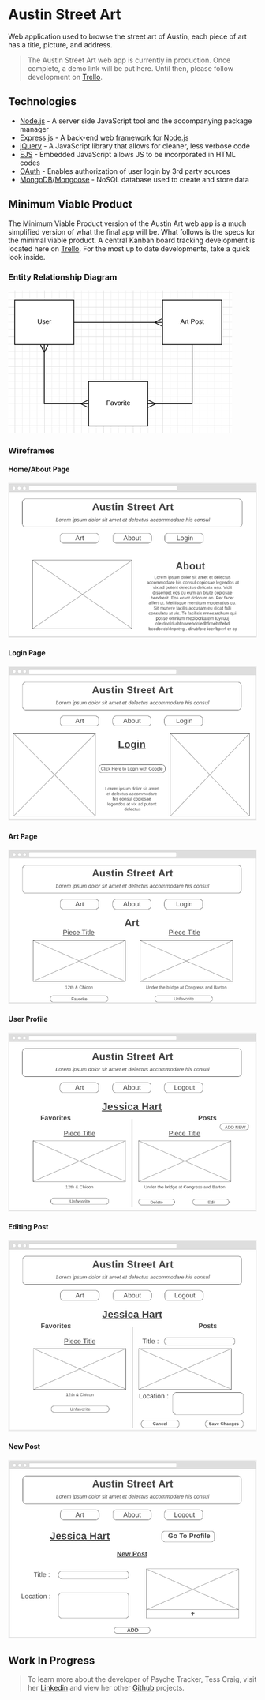 # Austin Street Art

Web application used to browse the street art of Austin, each piece of art has a title, picture, and address.

> The Austin Street Art web app is currently in production. Once complete, a demo link will be put here. Until then, please follow development on [Trello](https://trello.com/b/ei25yci7/austin-wall-art-project).


## Technologies
- [Node.js](http://nodejs.org) - A server side JavaScript tool and the accompanying package manager
- [Express.js](https://github.com/expressjs/express) - A back-end web framework for [Node.js](http://nodejs.org)
- [jQuery](https://jquery.com/) - A JavaScript library that allows for cleaner, less verbose code
- [EJS](http://ejs.co/) - Embedded JavaScript allows JS to be incorporated in HTML codes
- [OAuth](https://oauth.net/) - Enables authorization of user login by 3rd party sources
- [MongoDB](https://www.mongodb.com/)/[Mongoose](http://mongoosejs.com/) - NoSQL database used to create and store data

## Minimum Viable Product

The Minimum Viable Product version of the Austin Art web app is a much simplified version of what the final app will be. What follows is the specs for the minimal viable product. A central Kanban board tracking development is located here on [Trello](https://trello.com/b/ei25yci7/austin-wall-art). For the most up to date developments, take a quick look inside.


### Entity Relationship Diagram
![Entity Relationship Diagram](./src/static/images/erd.png)

### Wireframes

#### Home/About Page

![Home/About Page](./src/static/images/about.png)


#### Login Page

![Login Page](./src/static/images/login.png)


#### Art Page

![Art Page](./src/static/images/art.png)


#### User Profile

![User Profile Page](./src/static/images/profile.png)


#### Editing Post

![Editing User Post](./src/static/images/edit-post.png)

#### New Post

![New Post](./src/static/images/new-post.png)

## Work In Progress

> To learn more about the developer of Psyche Tracker, Tess Craig, visit her [Linkedin](https://www.linkedin.com/in/tessashleycraig/) and view her other [Github](https://github.com/TessACraig89) projects.

<!-- ## Downloading Instructions

To run it locally,
1. Clone this repository
1. `npm install`
1. `npm start`
1. Direct the browser to `localhost:3000/` -->
